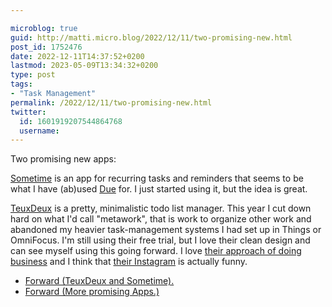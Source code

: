 ```yaml
---

microblog: true
guid: http://matti.micro.blog/2022/12/11/two-promising-new.html
post_id: 1752476
date: 2022-12-11T14:37:52+0200
lastmod: 2023-05-09T13:34:32+0200
type: post
tags:
- "Task Management"
permalink: /2022/12/11/two-promising-new.html
twitter:
  id: 1601919207544864768
  username:
---
```

Two promising new apps:

[Sometime](https://sometime.irisationlab.com) is an app for recurring tasks and reminders that seems to be what I have (ab)used [Due](/2022/01/22/good-apps-due.html) for. I just started using it, but the idea is great.

[TeuxDeux](https://teuxdeux.com) is a pretty, minimalistic todo list manager. This year I cut down hard on what I'd call "metawork", that is work to organize other work and abandoned my heavier task-management systems I had set up in Things or OmniFocus. I'm still using their free trial, but I love their clean design and can see myself using this going forward. I love [their approach of doing business](https://teuxdeux.com/purpose) and I think that [their Instagram](https://www.instagram.com/teuxdeuxapp/) is actually funny.

- [Forward (TeuxDeux and Sometime).](/2022/12/12/got-an-unexpected.html)
- [Forward (More promising Apps.)](/2023/05/09/previously-two-more.html)
